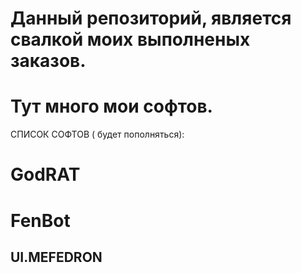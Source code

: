 # Данный репозиторий, является свалкой моих выполненых заказов.
# Тут много мои софтов.
СПИСОК СОФТОВ ( будет пополняться):
# GodRAT
# FenBot
## UI.MEFEDRON 
